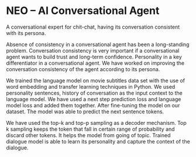 # NEO – AI Conversational Agent

A conversational expert for chit-chat, having its conversation consistent with its persona.

Absence of consistency in a conversational agent has been a long-standing problem. Conversation consistency is very important if a conversational agent wants to build trust and long-term confidence. Personality in a key differentiator in a conversational agent. We have worked on improving the conversation consistency of the agent according to its persona.

 We trained the language model on movie subtitles data set with the use of word embedding and transfer learning techniques in Python. We used personality sentences, history of conversation as the input context to the language model. We have used a next step prediction loss and language model loss and added them together. After fine-tuning the model on our dataset. The model was able to predict the next sentence tokens.

We have used the top-k and top-p sampling as a decoder mechanism. Top k sampling keeps the token that fall in certain range of probability and discard other tokens. It helps the model from going of topic. Trained dialogue model is able to learn its personality and capture the context of the dialogue.



